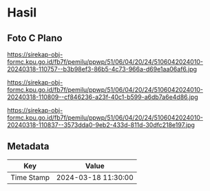 # Hasil

## Foto C Plano

https://sirekap-obj-formc.kpu.go.id/fb7f/pemilu/ppwp/51/06/04/20/24/5106042024010-20240318-110757--b3b98ef3-86b5-4c73-966a-d69e1aa06af6.jpg

https://sirekap-obj-formc.kpu.go.id/fb7f/pemilu/ppwp/51/06/04/20/24/5106042024010-20240318-110809--cf846236-a23f-40c1-b599-a6db7a6e4d86.jpg

https://sirekap-obj-formc.kpu.go.id/fb7f/pemilu/ppwp/51/06/04/20/24/5106042024010-20240318-110837--3573dda0-9eb2-433d-811d-30dfc218e197.jpg


## Metadata

| Key        | Value               |
| ---------- | ------------------- |
| Time Stamp | 2024-03-18 11:30:00 |



